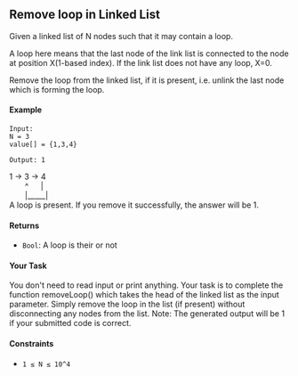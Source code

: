 ## Remove loop in Linked List

Given a linked list of N nodes such that it may contain a loop.

A loop here means that the last node of the link list is connected to the node at position X(1-based index). If the link list does not have any loop, X=0.

Remove the loop from the linked list, if it is present, i.e. unlink the last node which is forming the loop.

#### Example

```
Input:
N = 3
value[] = {1,3,4}

Output: 1
```

1 -> 3 -> 4      
&emsp;&emsp;^ &emsp;&nbsp;|  
&emsp;&emsp;|_____|     
A loop is present. If you remove it  successfully, the answer will be 1.



#### Returns

- `Bool`: A loop is their or not

#### Your Task

You don't need to read input or print anything. Your task is to complete the function removeLoop() which takes the head of the linked list as the input parameter. Simply remove the loop in the list (if present) without disconnecting any nodes from the list. Note: The generated output will be 1 if your submitted code is correct. 

#### Constraints

- `1 ≤ N ≤ 10^4`
<!-- - `1 <= ar[i] <= 100` where `0 <= i < n` -->
